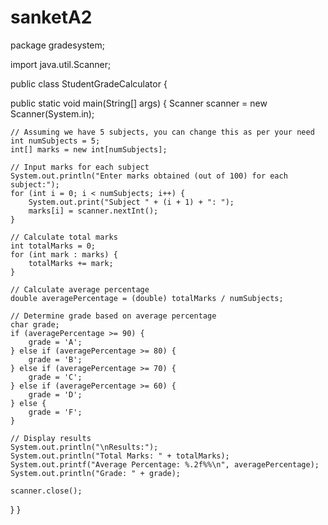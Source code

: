 # sanketA2
package gradesystem;

import java.util.Scanner;

public class StudentGradeCalculator {

public static void main(String[] args) {
    Scanner scanner = new Scanner(System.in);

    // Assuming we have 5 subjects, you can change this as per your need
    int numSubjects = 5;
    int[] marks = new int[numSubjects];

    // Input marks for each subject
    System.out.println("Enter marks obtained (out of 100) for each subject:");
    for (int i = 0; i < numSubjects; i++) {
        System.out.print("Subject " + (i + 1) + ": ");
        marks[i] = scanner.nextInt();
    }

    // Calculate total marks
    int totalMarks = 0;
    for (int mark : marks) {
        totalMarks += mark;
    }

    // Calculate average percentage
    double averagePercentage = (double) totalMarks / numSubjects;

    // Determine grade based on average percentage
    char grade;
    if (averagePercentage >= 90) {
        grade = 'A';
    } else if (averagePercentage >= 80) {
        grade = 'B';
    } else if (averagePercentage >= 70) {
        grade = 'C';
    } else if (averagePercentage >= 60) {
        grade = 'D';
    } else {
        grade = 'F';
    }

    // Display results
    System.out.println("\nResults:");
    System.out.println("Total Marks: " + totalMarks);
    System.out.printf("Average Percentage: %.2f%%\n", averagePercentage);
    System.out.println("Grade: " + grade);

    scanner.close();
}
}

